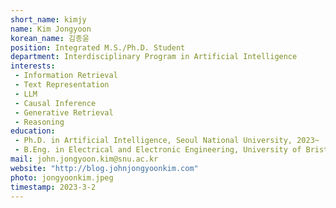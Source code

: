 ```yaml
---
short_name: kimjy
name: Kim Jongyoon
korean_name: 김종윤
position: Integrated M.S./Ph.D. Student
department: Interdisciplinary Program in Artificial Intelligence
interests:
 - Information Retrieval
 - Text Representation
 - LLM
 - Causal Inference
 - Generative Retrieval
 - Reasoning
education:
 - Ph.D. in Artificial Intelligence, Seoul National University, 2023~
 - B.Eng. in Electrical and Electronic Engineering, University of Bristol (United Kingdom), 2018~2021
mail: john.jongyoon.kim@snu.ac.kr
website: "http://blog.johnjongyoonkim.com"
photo: jongyoonkim.jpeg
timestamp: 2023-3-2
---
```

